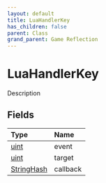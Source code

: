 ```yaml
---
layout: default
title: LuaHandlerKey
has_children: false
parent: Class
grand_parent: Game Reflection
---
```

# LuaHandlerKey
Description 

## Fields

| Type | Name |
|:----------|:--------------|
| [uint](/riftbreaker-wiki/docs/game-reflection/components/uint/) | event |
| [uint](/riftbreaker-wiki/docs/game-reflection/components/uint/) | target |
| [StringHash](/riftbreaker-wiki/docs/game-reflection/classes/string_hash/) | callback |

